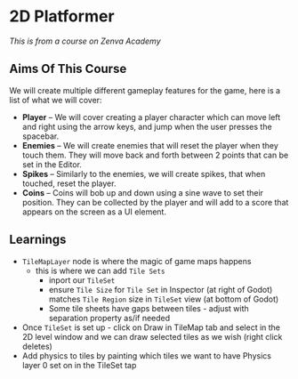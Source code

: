 # 2D Platformer

_This is from a course on Zenva Academy_

## Aims Of This Course

We will create multiple different gameplay features for the game, here is a list of what we will cover:

- **Player** – We will cover creating a player character which can move left and right using the arrow keys, and jump when the user presses the spacebar.
- **Enemies** – We will create enemies that will reset the player when they touch them. They will move back and forth between 2 points that can be set in the Editor.
- **Spikes** – Similarly to the enemies, we will create spikes, that when touched, reset the player.
- **Coins** – Coins will bob up and down using a sine wave to set their position. They can be collected by the player and will add to a score that appears on the screen as a UI element.

## Learnings

- `TileMapLayer` node is where the magic of game maps happens
  - this is where we can add `Tile Sets`
    - inport our `TileSet`
    - ensure `Tile Size` for `Tile Set` in Inspector (at right of Godot) matches `Tile Region` size in `TileSet` view (at bottom of Godot)
    - Some tile sheets have gaps between tiles - adjust with separation property as/if needed
- Once `TileSet` is set up - click on Draw in TileMap tab and select in the 2D level window and we can draw selected tiles as we wish (right click deletes)
- Add physics to tiles by painting which tiles we want to have Physics layer 0 set on in the TileSet tap

